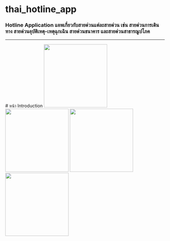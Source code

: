 # thai_hotline_app

### Hotline Application แอพเกี่ยวกับสายด่วนแต่ละสายด่วน เช่น สายด่วนการเดินทาง สายด่วนอุบัติเหตุ-เหตุฉุกเฉิน สายด่วนธนาคาร และสายด่วนสาธารณูปโภค
<hr>
# หน้า Introduction
<img src="https://github.com/user-attachments/assets/408151d6-3450-4744-8527-e4ab16046cd8" width = "200px">
<img src="https://github.com/user-attachments/assets/1e2847fb-3e2c-4109-94a2-3d03519e30cc" width = "200px">
<img src="https://github.com/user-attachments/assets/2811e79d-6767-43f5-859b-a23be4ec7cfb" width = "200px">
<img src="https://github.com/user-attachments/assets/9becd574-9ff8-477e-8012-93bb4b1120fe" width = "200px">
